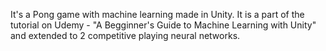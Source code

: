 It's a Pong game with machine learning made in Unity. It is a part of the tutorial on Udemy - "A Begginner's Guide to Machine Learning with Unity" and extended to 2 competitive playing neural networks. 